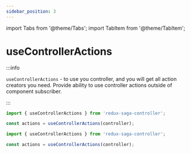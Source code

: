 ```yaml
---
sidebar_position: 3
---
```


import Tabs from '@theme/Tabs';
import TabItem from '@theme/TabItem';

# useControllerActions

:::info

`useControllerActions` - to use you controller, and you will get all action creators you need. Provide ability to use 
controller actions outside of component subscriber.

:::

<Tabs defaultValue="ts">

<TabItem value="ts" label="Type Script">

```jsx
import { useControllerActions } from 'redux-saga-controller';

const actions = useControllerActions(controller);
```

</TabItem>
<TabItem value="js" label="Java Script">

```jsx
import { useControllerActions } from 'redux-saga-controller';

const actions = useControllerActions(controller);
```

</TabItem>
</Tabs>


